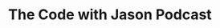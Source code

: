 ---
title: The Code with Jason Podcast
description: On the Code with Jason podcast I discuss technical topics with interesting people 
cover: the-code-with-jason-podcast.jpg
site: https://www.codewithjason.com/podcast/
episodes: https://www.codewithjason.com/podcast/
---